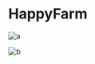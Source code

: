# HappyFarm
![a](https://cloud.githubusercontent.com/assets/11146890/26050444/d601fe56-3988-11e7-8a76-0f180c159c36.png)

![b](https://cloud.githubusercontent.com/assets/11146890/26050445/d79687be-3988-11e7-86a2-fa73b8ebae50.png)
